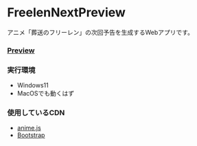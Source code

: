 # FreelenNextPreview

アニメ「葬送のフリーレン」の次回予告を生成するWebアプリです。

### [Preview](https://ymmy833y.github.io/freelen-next-preview/)

### 実行環境
- Windows11
- MacOSでも動くはず


### 使用しているCDN
- [anime.js](https://animejs.com/)
- [Bootstrap](https://getbootstrap.jp/docs/5.3/getting-started/introduction/)

